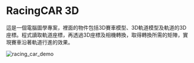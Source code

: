 # RacingCAR 3D
這是一個電腦圖學專案，裡面的物件包括3D賽車模型、3D軌道模型及軌道的3D座標。程式讀取軌道座標，再透過3D座標及相機轉換，取得轉換所需的矩陣，實現賽車沿著軌道行進的效果。

![racing_car_demo](https://github.com/vegetablechicken5437/RacingCAR-3D/assets/89286708/535153c9-ec1b-4256-9b3e-cef1c22f5650)

